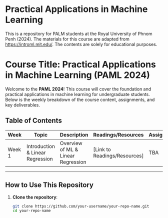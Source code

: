 # Practical Applications in Machine Learning
This is a repository for PALM students at the Royal University of Phnom Penh (2024). The materials for this course are adapted from https://introml.mit.edu/. The contents are solely for educational purposes. 


# Course Title: Practical Applications in Machine Learning (PAML 2024)

Welcome to the **PAML 2024**! This course will cover the foundation and practical applications in machine learning for undergraduate students. Below is the weekly breakdown of the course content, assignments, and key deliverables.

## Table of Contents

| **Week** | **Topic** | **Description** | **Readings/Resources** | **Assignments** |
|----------|------------|-----------------|-----------------------|-----------------|
| Week 1   | Introduction & Linear Regression  | Overview of ML & Linear Regression | [Link to Readings/Resources] | TBA |


---

## How to Use This Repository

1. **Clone the repository**:
   ```bash
   git clone https://github.com/your-username/your-repo-name.git
   cd your-repo-name
